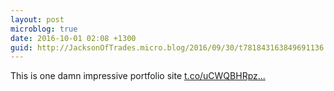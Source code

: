```yaml
---
layout: post
microblog: true
date: 2016-10-01 02:08 +1300
guid: http://JacksonOfTrades.micro.blog/2016/09/30/t781843163849691136.html
---
```

This is one damn impressive portfolio site [t.co/uCWQBHRpz...](https://t.co/uCWQBHRpzj)
